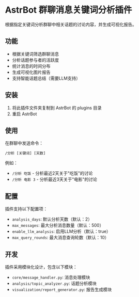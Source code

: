 # AstrBot 群聊消息关键词分析插件

根据指定关键词分析群聊中相关话题的讨论内容，并生成可视化报告。

## 功能

- 根据关键词筛选群聊消息
- 分析话题参与者的活跃度
- 统计消息的时间分布
- 生成可视化图片报告
- 支持智能话题总结（需要LLM支持）

## 安装

1. 将此插件文件夹复制到 AstrBot 的 plugins 目录
2. 重启 AstrBot

## 使用

在群聊中发送命令：
```
/分析 [关键词] [天数]
```

例如：
- `/分析 吃饭` - 分析最近2天关于"吃饭"的讨论
- `/分析 电影 3` - 分析最近3天关于"电影"的讨论

## 配置

插件支持以下配置项：

- `analysis_days`: 默认分析天数（默认：2）
- `max_messages`: 最大分析消息数量（默认：500）
- `enable_llm_analysis`: 启用LLM分析（默认：true）
- `max_query_rounds`: 最大消息查询轮数（默认：10）

## 开发

插件采用模块化设计，包含以下模块：

- `core/message_handler.py`: 消息处理模块
- `analysis/topic_analyzer.py`: 话题分析模块
- `visualization/report_generator.py`: 报告生成模块
